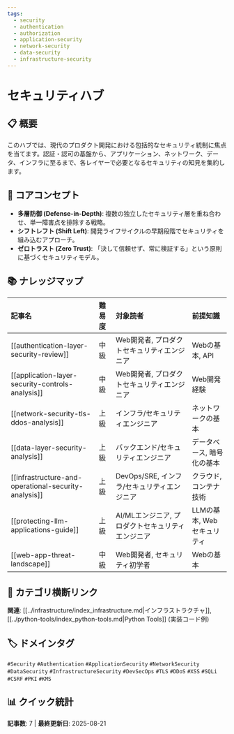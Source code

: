 ```yaml
---
tags:
  - security
  - authentication
  - authorization
  - application-security
  - network-security
  - data-security
  - infrastructure-security
---
```


# セキュリティハブ

## 📋 概要
このハブでは、現代のプロダクト開発における包括的なセキュリティ統制に焦点を当てます。認証・認可の基盤から、アプリケーション、ネットワーク、データ、インフラに至るまで、各レイヤーで必要となるセキュリティの知見を集約します。

## 🎯 コアコンセプト
- **多層防御 (Defense-in-Depth)**: 複数の独立したセキュリティ層を重ね合わせ、単一障害点を排除する戦略。
- **シフトレフト (Shift Left)**: 開発ライフサイクルの早期段階でセキュリティを組み込むアプローチ。
- **ゼロトラスト (Zero Trust)**: 「決して信頼せず、常に検証する」という原則に基づくセキュリティモデル。

## 📚 ナレッジマップ

| 記事名 | 難易度 | 対象読者 | 前提知識 |
| :--- | :--- | :--- | :--- |
| [[authentication-layer-security-review]] | 中級 | Web開発者, プロダクトセキュリティエンジニア | Webの基本, API |
| [[application-layer-security-controls-analysis]] | 中級 | Web開発者, プロダクトセキュリティエンジニア | Web開発経験 |
| [[network-security-tls-ddos-analysis]] | 上級 | インフラ/セキュリティエンジニア | ネットワークの基本 |
| [[data-layer-security-analysis]] | 上級 | バックエンド/セキュリティエンジニア | データベース, 暗号化の基本 |
| [[infrastructure-and-operational-security-analysis]] | 上級 | DevOps/SRE, インフラ/セキュリティエンジニア | クラウド, コンテナ技術 |
| [[protecting-llm-applications-guide]] | 上級 | AI/MLエンジニア, プロダクトセキュリティエンジニア | LLMの基本, Webセキュリティ |
| [[web-app-threat-landscape]] | 中級 | Web開発者, セキュリティ初学者 | Webの基本 |

## 🔗 カテゴリ横断リンク
**関連**: [[../infrastructure/index_infrastructure.md|インフラストラクチャ]], [[../python-tools/index_python-tools.md|Python Tools]] (実装コード例)

## 🏷️ ドメインタグ
`#Security` `#Authentication` `#ApplicationSecurity` `#NetworkSecurity` `#DataSecurity` `#InfrastructureSecurity` `#DevSecOps` `#TLS` `#DDoS` `#XSS` `#SQLi` `#CSRF` `#PKI` `#KMS`

## 📊 クイック統計
**記事数**: 7 | **最終更新日**: 2025-08-21
